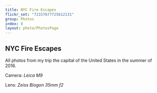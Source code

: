 ```yaml
---
title: NYC Fire Escapes
flickr_set: "72157677725612131"
group: Photos
index: 8
layout: photo/PhotosPage
---
```


## NYC Fire Escapes

All photos from my trip the capital of the United States in the summer of 2016.

Camera: _Leica M9_

Lens: _Zeiss Biogon 35mm f2_

